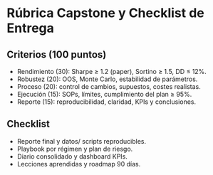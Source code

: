 # Rúbrica Capstone y Checklist de Entrega

## Criterios (100 puntos)
- Rendimiento (30): Sharpe ≥ 1.2 (paper), Sortino ≥ 1.5, DD ≤ 12%.
- Robustez (20): OOS, Monte Carlo, estabilidad de parámetros.
- Proceso (20): control de cambios, supuestos, costes realistas.
- Ejecución (15): SOPs, límites, cumplimiento del plan ≥ 95%.
- Reporte (15): reproducibilidad, claridad, KPIs y conclusiones.

## Checklist
- Reporte final y datos/ scripts reproducibles.
- Playbook por régimen y plan de riesgo.
- Diario consolidado y dashboard KPIs.
- Lecciones aprendidas y roadmap 90 días.
